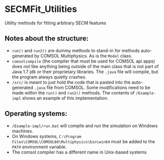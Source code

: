 # SECMFit_Utilities
Utility methods for fitting arbitrary SECM features

## Notes about the structure:
- `run()` and `run2()` are dummy methods to stand-in for methods auto-generated by COMSOL Multiphysics. As is the `Model` class.
- `comsolcompile` (the compiler that must be used for COMSOL api apps) does not like anything being outside of the main class that is not part of Java 1.7 jdk or their proprietary libraries. The `.java` file will compile, but the program always quietly crashes.
- `/src/` is meant to just hold the code that is pasted into the auto-generated `.java` file from COMSOL. Some modifications need to be made within the `run()` and `run2()` methods. The contents of `/Example-impl` shows an example of this implementation.

## Operating systems:
- `/Example-impl/run.bat` will compile and run the simulation on Windows machines.
- On Windows systems, `C:\Program Files\COMSOL\COMSOL60\Multiphysics\bin\win64` must be added to the `PATH` environment variable.
- The comsol compiler has a different name in Unix-based systems
